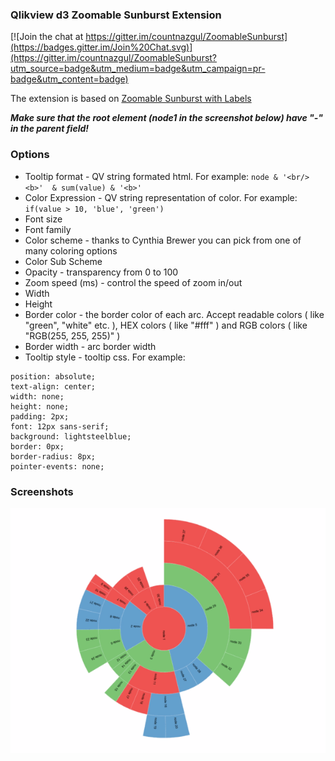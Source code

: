 ### Qlikview d3 Zoomable Sunburst Extension

[![Join the chat at https://gitter.im/countnazgul/ZoomableSunburst](https://badges.gitter.im/Join%20Chat.svg)](https://gitter.im/countnazgul/ZoomableSunburst?utm_source=badge&utm_medium=badge&utm_campaign=pr-badge&utm_content=badge)

The extension is based on [Zoomable Sunburst with Labels](http://bl.ocks.org/metmajer/5480307)

***Make sure that the root element (node1 in the screenshot below) have "-" in the parent field!***

### Options
* Tooltip format - QV string formated html. For example: `node & '<br/> <b>'  & sum(value) & '<b>'`
* Color Expression - QV string representation of color. For example: `if(value > 10, 'blue', 'green')`
* Font size
* Font family
* Color scheme - thanks to Cynthia Brewer you can pick from one of many coloring options
* Color Sub Scheme
* Opacity - transparency from 0 to 100
* Zoom speed (ms) - control the speed of zoom in/out
* Width
* Height
* Border color - the border color of each arc. Accept readable colors ( like "green", "white" etc. ), HEX colors ( like "#fff" ) and RGB colors ( like "RGB(255, 255, 255)" )
* Border width - arc border width
* Tooltip style - tooltip css. For example:

```
position: absolute;
text-align: center;
width: none;
height: none;
padding: 2px;
font: 12px sans-serif;
background: lightsteelblue;
border: 0px;
border-radius: 8px;
pointer-events: none;
```  


### Screenshots
![Example](https://raw.githubusercontent.com/countnazgul/ZoomableSunburst/master/Screenshots/Qlikview_Zoomable_Sunburst.gif)

